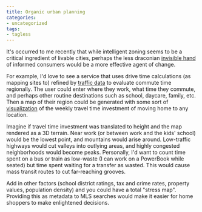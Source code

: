 ```yaml
---
title: Organic urban planning
categories:
- uncategorized
tags:
- tagless
---
```


It's occurred to me recently that while intelligent zoning seems to be a critical ingredient of livable cities, perhaps the less draconian [invisible hand][1] of informed consumers would be a more effective agent of change.

   [1]: http://en.wikipedia.org/wiki/Invisible_hand

For example, I'd love to see a service that uses drive time calculations (as mapping sites to) refined by [traffic data][2] to evaluate commute time regionally.  The user could enter where they work, what time they commute, and perhaps other routine destinations such as school, daycare, family, etc.  Then a map of their region could be generated with some sort of [visualization][3] of the weekly travel time investment of moving home to any location.

   [2]: http://demo.kivera.com/traffic.jsp
   [3]: http://www.csc.ncsu.edu/faculty/healey/HTML_papers/pexel/pexel.html

Imagine if travel time investment was translated to height and the map rendered as a 3D terrain.  Near work (or between work and the kids' school) would be the lowest point, and mountains would arise around.  Low-traffic highways would cut valleys into outlying areas, and highly congested neighborhoods would become peaks.  Personally, I'd want to count time spent on a bus or train as low-waste (I can work on a PowerBook while seated) but time spent waiting for a transfer as wasted.  This would cause mass transit routes to cut far-reaching grooves.

Add in other factors (school district ratings, tax and crime rates, property values, population density) and you could have a total "stress map".  Providing this as metadata to MLS searches would make it easier for home shoppers to make enlightened decisions.
